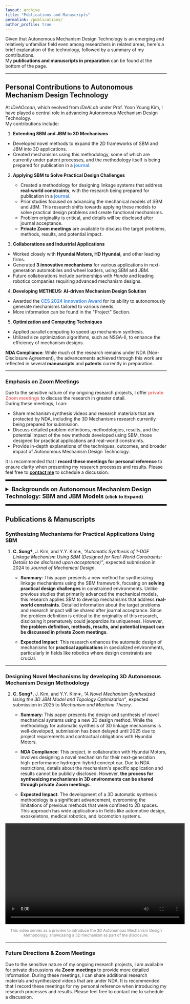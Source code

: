 ```yaml
---
layout: archive
title: "Publications and Manuscripts"
permalink: /publications/
author_profile: true
---
```


Given that Autonomous Mechanism Design Technology is an emerging and relatively unfamiliar field even among researchers in related areas, here's a brief explanation of the technology, followed by a summary of my contributions.  
My **publications and manuscripts in preparation** can be found at the bottom of the page.

---
## Personal Contributions to Autonomous Mechanism Design Technology

At *IDeAOcean*, which evolved from *IDeALab* under Prof. Yoon Young Kim, I have played a central role in advancing Autonomous Mechanism Design Technology.  
My contributions include:

1) **Extending SBM and JBM to 3D Mechanisms**
  - Developed novel methods to expand the 2D frameworks of SBM and JBM into 3D applications.
  - Created mechanisms using this methodology, some of which are currently under patent processes, and the methodology itself is being prepared for publication in a <span style="color: #4a90e2;">**journal**</span>.

2) **Applying SBM to Solve Practical Design Challenges**
   - Created a methodology for designing linkage systems that address **real-world constraints**, with the research being prepared for publication in a <span style="color: #4a90e2;">**journal**</span>.
   - Prior studies focused on advancing the mechanical models of SBM and JBM. This research shifts towards applying these models to solve practical design problems and create functional mechanisms.
   - Problem originality is critical, and details will be disclosed after journal acceptance.
   - **Private Zoom meetings** are available to discuss the target problems, methods, results, and potential impact.

3) **Collaborations and Industrial Applications**
  - Worked closely with **Hyundai Motors, HD Hyundai**, and other leading firms.
  - Generated **3 innovative mechanisms** for various applications in next-generation automobiles and wheel loaders, using SBM and JBM.
  - Future collaborations include partnerships with *Honda* and leading robotics companies requiring advanced mechanism designs.

4) **Developing METHEUS: AI-driven Mechanism Design Solution**
  - Awarded the <span style="color: #4a90e2;">**CES 2024 Innovation Award**</span> for its ability to autonomously generate mechanisms tailored to various needs.
  - More information can be found in the "Project" Section.

5) **Optimization and Computing Techniques**
  - Applied parallel computing to speed up mechanism synthesis.
  - Utilized size optimization algorithms, such as NSGA-II, to enhance the efficiency of mechanism designs.


**NDA Compliance**: While much of the research remains under NDA (Non-Disclosure Agreement), the advancements achieved through this work are reflected in several **manuscripts** and **patents** currently in preparation.

---

### Emphasis on Zoom Meetings

Due to the sensitive nature of my ongoing research projects, I offer <span style="color: #e57373;">**private Zoom meetings**</span> to discuss the research in greater detail.  
During these meetings, I can:

- Share mechanism synthesis videos and research materials that are protected by NDA, including the 3D Mechanisms research currently being prepared for submission.
- Discuss detailed problem definitions, methodologies, results, and the potential impact of the new methods developed using SBM, those designed for practical applications and real-world constraints.
- Provide in-depth explanations of the techniques, outcomes, and broader impact of Autonomous Mechanism Design Technology.

It is recommended that I **record these meetings for personal reference** to ensure clarity when presenting my research processes and results. Please feel free to [**contact me**](<mailto:cksdml1014@gmail.com>) to schedule a discussion.


<hr style="border: 2px solid black;">

<details>
  <summary style="font-size: 1.3em; font-weight: bold;">Backgrounds on Autonomous Mechanism Design Technology: SBM and JBM Models 
  <span style="font-size: 0.8em;">(click to Expand)</span>
  </summary>

<p>The <strong>Autonomous Mechanism Design Technology</strong>, developed using the <strong>SBM (Spring-connected Block Model)</strong> and <strong>JBM (Joint-element Block Model)</strong> frameworks, represents a revolutionary approach to mechanism synthesis.<br>
  This technology autonomously generates complex linkage mechanisms that achieve specific tasks and meet performance requirements across various applications.<br>
  Specifically, it synthesizes <strong>1-DOF linkage mechanisms that follow desired paths</strong> by automatically determining <strong>both the topology and geometry</strong> of the mechanism.<br>
  This is achieved through appropriate optimization problem formulations and precise modeling of the spring-block systems.</p>

<h2>What are SBM and JBM?</h2>

<div style="display: flex; justify-content: space-between;">
    <div style="width: 48%; display: flex; flex-direction: column; justify-content: space-between;">
        <img src="https://cksdml1014.github.io/chanisong/images/SBM2.png" alt="SBM2" style="width: 100%;">
        <p style="font-size: 12px; text-align: center; margin-top: auto;">SBM, first proposed by Prof. Yoon Young Kim (JMD, 2007), enables the synthesis of 2D Linkage Mechanisms comprised of revolute joints.</p>
    </div>
    <div style="width: 48%; display: flex; flex-direction: column; justify-content: space-between;">
        <img src="https://cksdml1014.github.io/chanisong/images/JBM1.png" alt="JBM1" style="width: 100%;">
        <p style="font-size: 12px; text-align: center; margin-top: auto;">JBM, proposed by Kang and Kim (SMO, 2018), extends SBM by incorporating prismatic joints into 2D Linkage Mechanisms.</p>
    </div>
</div>

<p><strong style="font-size: 1.2em;">SBM (Spring-connected Block Model):</strong></p>
<ul>
  <li>Represents mechanical systems using rigid blocks connected by springs.</li>
  <li>The spring connections simulate constraints and force-displacement relationships that characterize the dynamic behavior of the mechanism.</li>
  <li>Enables the automatic synthesis of <strong>2D 1DOF mechanisms</strong> composed of <strong>revolute joints</strong>, optimized to follow specific paths.</li>
</ul>

<p><strong style="font-size: 1.2em;">JBM (Joint-element Block Model):</strong></p>
<ul>
  <li>Extends SBM by incorporating revolute and prismatic joints.</li>
  <li>Allows for more sophisticated control of the mechanism's movement by enabling the usage of prismatic joints.</li>
  <li>Supports the synthesis of <strong>2D 1DOF mechanisms</strong> with <strong>revolute and prismatic joints</strong>.</li>
</ul>

<div style="text-align: center;">
    <img src="https://cksdml1014.github.io/chanisong/images/optimizationformulation.png" alt="optimizationformulation" style="width: 50%;">
    <p style="font-size: 12px;">Optimization formulation for Autonomous Mechanism Design, first proposed by Kim et al. (IJNM, 2014)</p>
</div>

<ul>
  <li>The spring constant <em>k</em> of the springs in SBM & JBM models determines whether the system behaves like a linkage mechanism with revolute joints, like a rigidly connected structure, or something in between. <br> By using spring values as variables, along with the position of the nodes and the angle of the double-spring structure in JBM models, we can represent various 2D linkage mechanisms composed of links and revolute/prismatic joints.</li>
  <li>Using an appropriate optimization formulation with these variables as optimization variables, we can automatically synthesize linkage mechanisms that follow specific paths. <br> This process determines <strong>both the topology and geometry</strong> of the linkage mechanisms.</li>
  <li>The synthesis process utilizes an <strong>optimization formulation</strong> based on the <strong>work transmittance efficiency function</strong> (Kim and Kim, IJNM, 2014), enabling the autonomous design of mechanisms that follow specific paths.</li>
</ul>

<div style="display: flex; justify-content: space-between;">
  <div style="width: 48%; text-align: center;">
    <video width="100%" controls>
      <source src="https://cksdml1014.github.io/chanisong/images/sbmvideo1.mp4" type="video/mp4">
      Your browser does not support the video tag.
    </video>
    <p style="font-size: 12px; color: gray;">This video illustrates the mechanism synthesis process using SBM. You can see how different spring constants change the motion of the SBM blocks. The path of the center of target block gradually converges to the target path. (IDeA Lab, 2022)</p>
  </div>
  
  <div style="width: 48%; text-align: center;">
    <video width="100%" controls>
      <source src="https://cksdml1014.github.io/chanisong/images/sbmvideo2.mp4" type="video/mp4">
      Your browser does not support the video tag.
    </video>
    <p style="font-size: 12px; color: gray;">This video illustrates the change of objective function(red) and constraints(blue) during the iteration of SBM optimization while synthesizing the mechanism from the left video. 1DoF Mechanism is synthesized when the work transmittance efficiency(red graph) converges to 1. (IDeA Lab, 2022)</p>
  </div>
</div>

<h2>Examples of Applications of Autonomous Mechanism Design Technology</h2>

<p><strong style="font-size: 1.2em;">Vehicle Mechanisms:</strong></p>
<ul>
  <li><strong>Applications:</strong> Autonomous suspension systems, aerodynamic components, adaptable chassis elements.</li>
  <li><strong>Impact:</strong> Optimizes vehicle performance under various conditions, supporting the shift toward electric and autonomous vehicles.</li>
</ul>

<div style="text-align: center;">
    <img src="https://cksdml1014.github.io/chanisong/images/메커니즘그림1.png" alt="mech1" style="width: 90%;">
    <p style="font-size: 12px;">Novel vehicle mechanisms developed using predecessor to SBM and JBM, referred to as the 'bar model' proposed by Kim and Kim (IJNM, 2014). Figure also referenced in Kim et al. (IJNM, 2018).</p>
</div>

<p><strong style="font-size: 1.2em;">Human-Integrated Mechanisms and Robotics:</strong></p>
<ul>
  <li><strong>Applications:</strong> Robotic exoskeletons, rehabilitation devices, assistive mobility systems.</li>
  <li><strong>Impact:</strong> Designs mechanisms that interact with humans for wearable, assistive applications in medical robotics.</li>
</ul>

<div style="text-align: center;">
    <img src="https://cksdml1014.github.io/chanisong/images/메커니즘그림2.png" alt="mech2" style="width: 90%;">
    <p style="font-size: 12px;">Rehabilitation devices designed using SBM and JBM (Kim et al., SMO, 2018) and exoskeletons (Lee et al., IEEE Access, 2023).</p>
</div>

<p><strong style="font-size: 1.2em;">Transformable Wheel Mechanisms:</strong></p>
<ul>
  <li><strong>Applications:</strong> Transformable wheels with adaptable structures for torque, speed, and stability optimization.</li>
  <li><strong>Impact:</strong> Reduces motor usage while maintaining performance, enabling 1-DOF robot systems to adjust to changing terrain.</li>
</ul>

<div style="text-align: center;">
    <img src="https://cksdml1014.github.io/chanisong/images/메커니즘그림3.png" alt="mech3" style="width: 70%;">
    <p style="font-size: 12px;">Transformable wheels designed using JBM (Kim et al., IEEE T-RO, 2023).</p>
</div>

<div style="display: flex; justify-content: space-between;">
  <div style="width: 48%; text-align: center;">
    <video width="100%" controls>
      <source src="https://cksdml1014.github.io/chanisong/images/wheel1.mp4" type="video/mp4">
      Your browser does not support the video tag.
    </video>
    <p style="font-size: 12px; color: gray;">This video illustrates the synthesis process of Transformable Wheel Mechanisms using the JBM framework. As the optimization problem approaches its optimal solution, the JBM system gradually converges into a 1-DOF mechanism. (IEEE T-RO, 2023)</p>
  </div>
  <div style="width: 48%; text-align: center;">
    <video width="100%" controls>
      <source src="https://cksdml1014.github.io/chanisong/images/wheel2.mp4" type="video/mp4">
      Your browser does not support the video tag.
    </video>
    <p style="font-size: 12px; color: gray;">Once the JBM system converges, it is interpreted into a linkage mechanism. This video showcases the CAD models of mechanisms synthesized through the JBM framework. (IEEE T-RO, 2023)</p>
  </div>
</div>

<h3>The Value of SBM and JBM in Industry and Research</h3>

<p>Optimization and Innovation: These models streamline the mechanism design process, enabling engineers to focus on optimization and innovation.</p>
<p>Applications: The technology is applied in various sectors, including automotive, medical robotics and mobility solutions.</p>

<h3>Previous Publications</h3>

<p>For detailed publications and patents related to Autonomous Mechanism Design Technology, visit <a href="https://ideaocean.ai/technology/" target="_blank"><strong>here</strong></a>.</p>
</details>

<hr style="border: 2px solid black;">

## Publications & Manuscripts

### Synthesizing Mechanisms for Practical Applications Using SBM

1. **C. Song†**, J. Kim, and Y.Y. Kim∗, *“Automatic Synthesis of 1-DOF Linkage Mechanism Using SBM (Designed for Real-World Constraints: Details to be disclosed upon acceptance)”*, expected submission in 2024 to *Journal of Mechanical Design*.

   - **Summary**: This paper presents a new method for synthesizing linkage mechanisms using the SBM framework, focusing on **solving practical design challenges** in constrained environments. Unlike previous studies that primarily advanced the mechanical models, this research applies SBM to develop mechanisms that address **real-world constraints**. Detailed information about the target problems and research impact will be shared after journal acceptance. Since the problem definition is critical to the originality of this research, disclosing it prematurely could jeopardize its uniqueness. However, **the problem definition, methods, results, and potential impact can be discussed in private Zoom meetings**.
   
   - **Expected Impact**: This research enhances the automatic design of mechanisms for **practical applications** in specialized environments, particularly in fields like robotics where design constraints are crucial.

---

### Designing Novel Mechanisms by developing 3D Autonomous Mechanism Design Methodology

2. **C. Song†**, J. Kim, and Y.Y. Kim∗, *“A Novel Mechanism Synthesized Using the 3D JBM Model and Topology Optimization”*, expected submission in 2025 to *Mechanism and Machine Theory*.

   - **Summary**: This paper presents the design and synthesis of novel mechanical systems using a new 3D design method. While the methodology for automatic synthesis of 3D linkage mechanisms is well-developed, submission has been delayed until 2025 due to project requirements and contractual obligations with Hyundai Motors.

   - **NDA Compliance**: This project, in collaboration with Hyundai Motors, involves designing a novel mechanism for their next-generation high-performance hydrogen-hybrid concept car. Due to NDA restrictions, details about the mechanism's specific application and results cannot be publicly disclosed. However, **the process for synthesizing mechanisms in 3D environments can be shared through private Zoom meetings**.
  
   - **Expected Impact**: The development of a 3D automatic synthesis methodology is a significant advancement, overcoming the limitations of previous methods that were confined to 2D spaces. This approach has wide applications in fields like automotive design, exoskeletons, medical robotics, and locomotion systems.
  
<div style="text-align: center;">
  <video width="560" height="315" controls>
    <source src="https://cksdml1014.github.io/chanisong/images/3djbm_example.mp4" type="video/mp4">
    Your browser does not support the video tag.
  </video>
  <p style="font-size: 12px; color: gray;">This video serves as a preview to introduce the 3D Autonomous Mechanism Design Methodology, showcasing a 3D mechanism as part of the disclosure.</p>
</div>

---

### Future Directions & Zoom Meetings

Due to the sensitive nature of my ongoing research projects, I am available for private discussions via **Zoom meetings** to provide more detailed information. During these meetings, I can share additional research materials and synthesized videos that are under NDA. It is recommended that I record these meetings for my personal reference when introducing my research processes and results. Please feel free to contact me to schedule a discussion.
